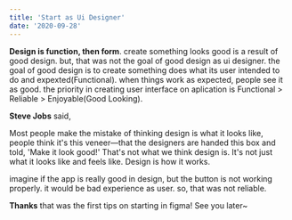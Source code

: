 ```yaml
---
title: 'Start as Ui Designer'
date: '2020-09-28'
---
```


**Design is function, then form**. create something looks good is a result of good design. but, that was not the goal of good design as ui designer. the goal of good design is to create something does what its user intended to do and expexted(Functional).
when things work as expected, people see it as good. the priority in creating user interface on aplication is
Functional > Reliable > Enjoyable(Good Looking).

**Steve Jobs** said,

Most people make the mistake of thinking design is what it looks like, people think it's this veneer—that the designers are handed this box and told, 'Make it look good!' That's not what we think design is. It's not just what it looks like and feels like. Design is how it works.

imagine if the app is really good in design, but the button is not working properly. it would be bad experience as user.
so, that was not reliable.

**Thanks** that was the first tips on starting in figma!
See you later~